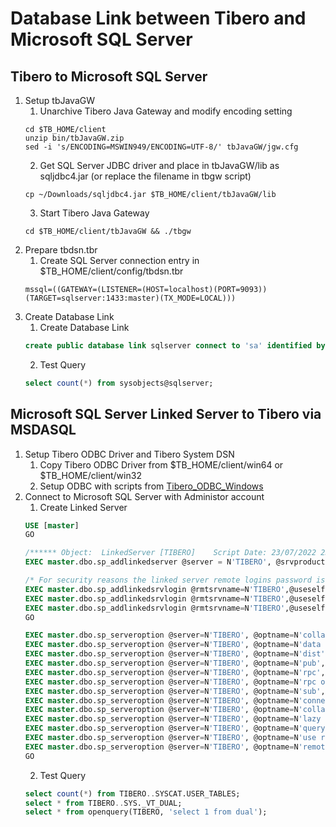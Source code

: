 # Database Link between Tibero and Microsoft SQL Server  
## Tibero to Microsoft SQL Server  
1. Setup tbJavaGW  
    1. Unarchive Tibero Java Gateway and modify encoding setting
    ```shell
    cd $TB_HOME/client  
    unzip bin/tbJavaGW.zip  
    sed -i 's/ENCODING=MSWIN949/ENCODING=UTF-8/' tbJavaGW/jgw.cfg  
    ```
    2. Get SQL Server JDBC driver and place in tbJavaGW/lib as sqljdbc4.jar (or replace the filename in tbgw script)  
    ```shell
    cp ~/Downloads/sqljdbc4.jar $TB_HOME/client/tbJavaGW/lib  
    ```
    3. Start Tibero Java Gateway  
    ```shell
    cd $TB_HOME/client/tbJavaGW && ./tbgw  
    ```
2. Prepare tbdsn.tbr  
    1. Create SQL Server connection entry in $TB_HOME/client/config/tbdsn.tbr
    ```text
    mssql=((GATEWAY=(LISTENER=(HOST=localhost)(PORT=9093))(TARGET=sqlserver:1433:master)(TX_MODE=LOCAL)))
    ```
3. Create Database Link  
    1. Create Database Link  
    ```sql
    create public database link sqlserver connect to 'sa' identified by 'mypassword' using 'mssql';
    ```
    2. Test Query  
    ```sql
    select count(*) from sysobjects@sqlserver;
    ```
## Microsoft SQL Server Linked Server to Tibero via MSDASQL
1. Setup Tibero ODBC Driver and Tibero System DSN
    1. Copy Tibero ODBC Driver from $TB_HOME/client/win64 or $TB_HOME/client/win32
    2. Setup ODBC with scripts from [Tibero_ODBC_Windows](../../../../Tibero_ODBC_Windows)
2. Connect to Microsoft SQL Server with Administor account
    1. Create Linked Server
    ```sql
    USE [master]
    GO

    /****** Object:  LinkedServer [TIBERO]    Script Date: 23/07/2022 23:24:51 ******/
    EXEC master.dbo.sp_addlinkedserver @server = N'TIBERO', @srvproduct=N'tibero', @provider=N'MSDASQL', @datasrc=N'tibero'

    /* For security reasons the linked server remote logins password is changed with ######## */
    EXEC master.dbo.sp_addlinkedsrvlogin @rmtsrvname=N'TIBERO',@useself=N'False',@locallogin=NULL,@rmtuser=N'tibero',@rmtpassword='########'
    EXEC master.dbo.sp_addlinkedsrvlogin @rmtsrvname=N'TIBERO',@useself=N'False',@locallogin=N'SQLServer\myaccount',@rmtuser=N'tibero',@rmtpassword='########'
    EXEC master.dbo.sp_addlinkedsrvlogin @rmtsrvname=N'TIBERO',@useself=N'False',@locallogin=N'sa',@rmtuser=N'sys',@rmtpassword='tibero'
    GO

    EXEC master.dbo.sp_serveroption @server=N'TIBERO', @optname=N'collation compatible', @optvalue=N'false'
    EXEC master.dbo.sp_serveroption @server=N'TIBERO', @optname=N'data access', @optvalue=N'true'
    EXEC master.dbo.sp_serveroption @server=N'TIBERO', @optname=N'dist', @optvalue=N'false'
    EXEC master.dbo.sp_serveroption @server=N'TIBERO', @optname=N'pub', @optvalue=N'false'
    EXEC master.dbo.sp_serveroption @server=N'TIBERO', @optname=N'rpc', @optvalue=N'false'
    EXEC master.dbo.sp_serveroption @server=N'TIBERO', @optname=N'rpc out', @optvalue=N'false'
    EXEC master.dbo.sp_serveroption @server=N'TIBERO', @optname=N'sub', @optvalue=N'false'
    EXEC master.dbo.sp_serveroption @server=N'TIBERO', @optname=N'connect timeout', @optvalue=N'0'
    EXEC master.dbo.sp_serveroption @server=N'TIBERO', @optname=N'collation name', @optvalue=null
    EXEC master.dbo.sp_serveroption @server=N'TIBERO', @optname=N'lazy schema validation', @optvalue=N'false'
    EXEC master.dbo.sp_serveroption @server=N'TIBERO', @optname=N'query timeout', @optvalue=N'0'
    EXEC master.dbo.sp_serveroption @server=N'TIBERO', @optname=N'use remote collation', @optvalue=N'true'
    EXEC master.dbo.sp_serveroption @server=N'TIBERO', @optname=N'remote proc transaction promotion', @optvalue=N'true'
    GO
    ```
    2. Test Query
    ```sql
    select count(*) from TIBERO..SYSCAT.USER_TABLES;
    select * from TIBERO..SYS._VT_DUAL;
    select * from openquery(TIBERO, 'select 1 from dual');
    ```
